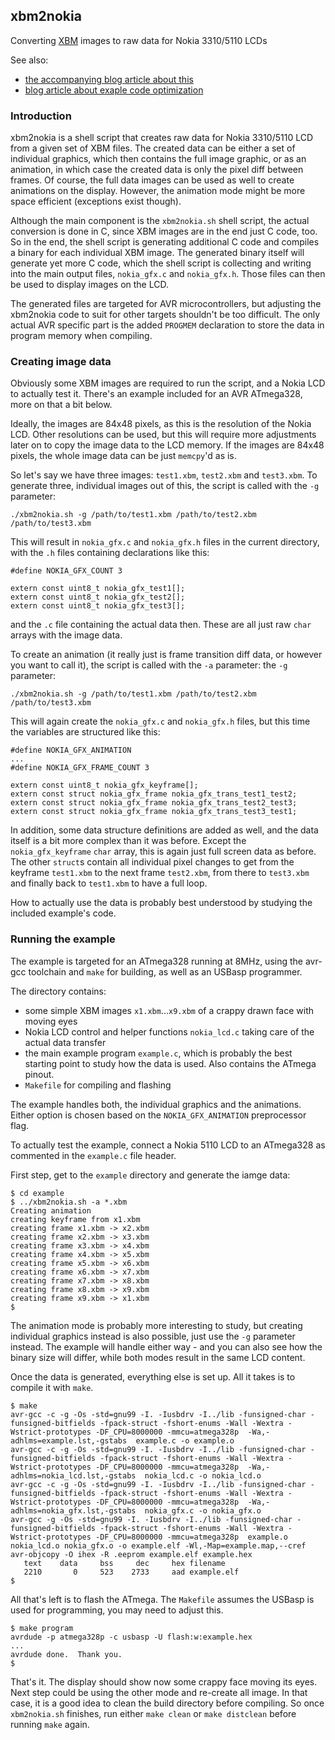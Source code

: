 ## xbm2nokia
Converting [XBM](https://en.wikipedia.org/wiki/X_BitMap)
images to raw data for Nokia 3310/5110 LCDs

See also:
* [the accompanying blog article about this](http://sgreg.fi/blog/article/xbm-images-and-animations-on-a-nokia-lcd)
* [blog article about exaple code optimization](http://sgreg.fi/blog/article/code-optimization-for-xbm-images-on-nokia-lcd)

### Introduction

xbm2nokia is a shell script that creates raw data for Nokia 3310/5110 LCD
from a given set of XBM files. The created data can be either a set of
individual graphics, which then contains the full image graphic, or as an
animation, in which case the created data is only the pixel diff between
frames. Of course, the full data images can be used as well to create
animations on the display. However, the animation mode might be more space
efficient (exceptions exist though).

Although the main component is the `xbm2nokia.sh` shell script, the actual
conversion is done in C, since XBM images are in the end just C code, too.
So in the end, the shell script is generating additional C code and compiles
a binary for each individual XBM image. The generated binary itself will
generate yet more C code, which the shell script is collecting and writing
into the main output files, `nokia_gfx.c` and `nokia_gfx.h`. Those files
can then be used to display images on the LCD.

The generated files are targeted for AVR microcontrollers, but adjusting
the xbm2nokia code to suit for other targets shouldn't be too difficult.
The only actual AVR specific part is the added `PROGMEM` declaration to
store the data in program memory when compiling.

### Creating image data

Obviously some XBM images are required to run the script, and a Nokia LCD
to actually test it. There's an example included for an AVR ATmega328,
more on that a bit below.

Ideally, the images are 84x48 pixels, as this is the resolution of the
Nokia LCD. Other resolutions can be used, but this will require more
adjustments later on to copy the image data to the LCD memory. If the
images are 84x48 pixels, the whole image data can be just `memcpy`'d as is.

So let's say we have three images: `test1.xbm`, `test2.xbm` and `test3.xbm`.
To generate three, individual images out of this, the script is called with
the `-g` parameter:
```
./xbm2nokia.sh -g /path/to/test1.xbm /path/to/test2.xbm /path/to/test3.xbm
```
This will result in `nokia_gfx.c` and `nokia_gfx.h` files in the current
directory, with the `.h` files containing declarations like this:
```
#define NOKIA_GFX_COUNT 3

extern const uint8_t nokia_gfx_test1[];
extern const uint8_t nokia_gfx_test2[];
extern const uint8_t nokia_gfx_test3[];
```
and the `.c` file containing the actual data then. These are all just raw
`char` arrays with the image data.

To create an animation (it really just is frame transition diff data,
or however you want to call it), the script is called with the `-a`
parameter:
the `-g` parameter:
```
./xbm2nokia.sh -g /path/to/test1.xbm /path/to/test2.xbm /path/to/test3.xbm
```
This will again create the `nokia_gfx.c` and `nokia_gfx.h` files, but
this time the variables are structured like this:
```
#define NOKIA_GFX_ANIMATION
...
#define NOKIA_GFX_FRAME_COUNT 3

extern const uint8_t nokia_gfx_keyframe[];
extern const struct nokia_gfx_frame nokia_gfx_trans_test1_test2;
extern const struct nokia_gfx_frame nokia_gfx_trans_test2_test3;
extern const struct nokia_gfx_frame nokia_gfx_trans_test3_test1;
```
In addition, some data structure definitions are added as well, and the
data itself is a bit more complex than it was before. Except the
`nokia_gfx_keyframe` `char` array, this is again just full screen data
as before. The other `struct`s contain all individual pixel changes to
get from the keyframe `test1.xbm` to the next frame `test2.xbm`, from
there to `test3.xbm` and finally back to `test1.xbm` to have a full loop.

How to actually use the data is probably best understood by studying the
included example's code.

### Running the example

The example is targeted for an ATmega328 running at 8MHz, using the
avr-gcc toolchain and `make` for building, as well as an USBasp programmer.

The directory contains:
* some simple XBM images `x1.xbm`...`x9.xbm` of a crappy drawn face with
  moving eyes
* Nokia LCD control and helper functions `nokia_lcd.c` taking care of
  the actual data transfer
* the main example program `example.c`, which is probably the best starting
  point to study how the data is used. Also contains the ATmega pinout.
* `Makefile` for compiling and flashing

The example handles both, the individual graphics and the animations.
Either option is chosen based on the `NOKIA_GFX_ANIMATION` preprocessor
flag.

To actually test the example, connect a Nokia 5110 LCD to an ATmega328
as commented in the `example.c` file header.

First step, get to the `example` directory and generate the iamge data:
```
$ cd example
$ ../xbm2nokia.sh -a *.xbm
Creating animation
creating keyframe from x1.xbm
creating frame x1.xbm -> x2.xbm
creating frame x2.xbm -> x3.xbm
creating frame x3.xbm -> x4.xbm
creating frame x4.xbm -> x5.xbm
creating frame x5.xbm -> x6.xbm
creating frame x6.xbm -> x7.xbm
creating frame x7.xbm -> x8.xbm
creating frame x8.xbm -> x9.xbm
creating frame x9.xbm -> x1.xbm
$
```

The animation mode is probably more interesting to study, but creating
individual graphics instead is also possible, just use the `-g` parameter
instead. The example will handle either way - and you can also see how the
binary size will differ, while both modes result in the same LCD content.

Once the data is generated, everything else is set up. All it takes is to
compile it with `make`.

```
$ make
avr-gcc -c -g -Os -std=gnu99 -I. -Iusbdrv -I../lib -funsigned-char -funsigned-bitfields -fpack-struct -fshort-enums -Wall -Wextra -Wstrict-prototypes -DF_CPU=8000000 -mmcu=atmega328p  -Wa,-adhlms=example.lst,-gstabs  example.c -o example.o
avr-gcc -c -g -Os -std=gnu99 -I. -Iusbdrv -I../lib -funsigned-char -funsigned-bitfields -fpack-struct -fshort-enums -Wall -Wextra -Wstrict-prototypes -DF_CPU=8000000 -mmcu=atmega328p  -Wa,-adhlms=nokia_lcd.lst,-gstabs  nokia_lcd.c -o nokia_lcd.o
avr-gcc -c -g -Os -std=gnu99 -I. -Iusbdrv -I../lib -funsigned-char -funsigned-bitfields -fpack-struct -fshort-enums -Wall -Wextra -Wstrict-prototypes -DF_CPU=8000000 -mmcu=atmega328p  -Wa,-adhlms=nokia_gfx.lst,-gstabs  nokia_gfx.c -o nokia_gfx.o
avr-gcc -g -Os -std=gnu99 -I. -Iusbdrv -I../lib -funsigned-char -funsigned-bitfields -fpack-struct -fshort-enums -Wall -Wextra -Wstrict-prototypes -DF_CPU=8000000 -mmcu=atmega328p  example.o nokia_lcd.o nokia_gfx.o -o example.elf -Wl,-Map=example.map,--cref
avr-objcopy -O ihex -R .eeprom example.elf example.hex
   text    data     bss     dec     hex filename
   2210       0     523    2733     aad example.elf
$
```

All that's left is to flash the ATmega. The `Makefile` assumes the USBasp
is used for programming, you may need to adjust this.

```
$ make program
avrdude -p atmega328p -c usbasp -U flash:w:example.hex
...
avrdude done.  Thank you.
$
```

That's it. The display should show now some crappy face moving its eyes.
Next step could be using the other mode and re-create all image. In that
case, it is a good idea to clean the build directory before compiling.
So once `xbm2nokia.sh` finishes, run either `make clean` or `make distclean`
before running `make` again.

